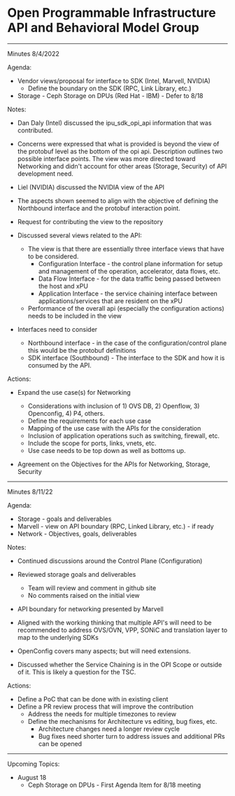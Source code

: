 # Open Programmable Infrastructure API and Behavioral Model Group

---
Minutes 8/4/2022

Agenda:

- Vendor views/proposal for interface to SDK (Intel, Marvell, NVIDIA)
  - Define the boundary on the SDK (RPC, Link Library, etc.)
- Storage - Ceph Storage on DPUs (Red Hat - IBM) - Defer to 8/18

Notes:

- Dan Daly (Intel) discussed the ipu_sdk_opi_api information that was contributed.
- Concerns were expressed that what is provided is beyond the view of the protobuf level as the bottom of the opi api.  Description outlines two possible interface points.  The view was more directed toward Networking and didn't account for other areas (Storage, Security) of API development need.

- Liel (NVIDIA) discussed the NVIDIA view of the API
- The aspects shown seemed to align with the objective of defining the Northbound interface and the protobuf interaction point.
- Request for contributing the view to the repository

- Discussed several views related to the API:
  - The view is that there are essentially three interface views that have to be considered.
    - Configuration Interface - the control plane information for setup and management of the operation, accelerator, data flows, etc.
    - Data Flow Interface - for the data traffic being passed between the host and xPU
    - Application Interface - the service chaining interface between applications/services that are resident on the xPU
  - Performance of the overall api (especially the configuration actions) needs to be included in the view

- Interfaces need to consider
  - Northbound interface - in the case of the configuration/control plane this would be the protobuf definitions
  - SDK interface (Southbound) - The interface to the SDK and how it is consumed by the API.

Actions:

- Expand the use case(s) for Networking
  - Considerations with inclusion of 1) OVS DB, 2) Openflow, 3) Openconfig, 4) P4, others.
  - Define the requirements for each use case
  - Mapping of the use case with the APIs for the consideration
  - Inclusion of application operations such as switching, firewall, etc.
  - Include the scope for ports, links, vnets, etc.
  - Use case needs to be top down as well as bottoms up.

- Agreement on the Objectives for the APIs for Networking, Storage, Security

---
Minutes 8/11/22

Agenda:

- Storage - goals and deliverables
- Marvell - view on API boundary (RPC, Linked Library, etc.) - if ready
- Network - Objectives, goals, deliverables

Notes:

- Continued discussions around the Control Plane (Configuration)

- Reviewed storage goals and deliverables
  - Team will review and comment in github site
  - No comments raised on the initial view

- API boundary for networking presented by Marvell
- Aligned with the working thinking that multiple API's will need to be recommended to address OVS/OVN, VPP, SONiC and translation layer to map to the underlying SDKs
- OpenConfig covers many aspects; but will need extensions.

- Discussed whether the Service Chaining is in the OPI Scope or outside of it.  This is likely a question for the TSC.

Actions:

- Define a PoC that can be done with in existing client
- Define a PR review process that will improve the contribution
  - Address the needs for multiple timezones to review
  - Define the mechanisms for Architecture vs editing, bug fixes, etc.
    - Architecture changes need a longer review cycle
    - Bug fixes need shorter turn to address issues and additional PRs can be opened

---
Upcoming Topics:

- August 18
  - Ceph Storage on DPUs - First Agenda Item for 8/18 meeting
